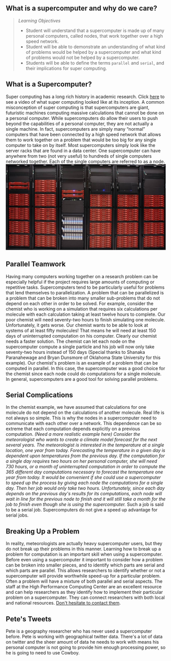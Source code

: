 What is a supercomputer and why do we care?
-------------------------------------------
>*Learning Objectives*
>*    Student will understand that a supercomputer is made up of many personal computers, called nodes, that work together over a high speed network.
>*    Student will be able to demonstrate an understanding of what kind of problems would be helped by a supercomputer and what kind of problems would not be helped by a supercomputer.
>*    Students will be able to define the terms `parallel` and `serial`, and their implications for super computing.

What is a Supercomputer?
------------------------
Super computing has a long rich history in academic research. Click [here](https://www.youtube.com/watch?v=6TRfy70DqD8 "Ferranti Atlas: Britain's first supercomputer") to see a video of what super computing looked like at its inception. A common misconception of super computing is that supercomputers are giant, futuristic machines computing massive calculations that cannot be done on a personal computer. While supercomputers do allow their users to push beyond the capabilities of a personal computer, they are not actually a single machine. In fact, supercomputers are simply many “normal” computers that have been connected by a high speed network that allows them to work together on a problem that would be too big for any single computer to take on by itself. Most supercomputers simply look like the server racks that are found in a data center. One supercomputer can have anywhere from two (not very useful) to hundreds of single computers networked together. Each of the single computers are referred to as a node.
![Oklahoma State University Cowboy Supercomputer](/img/cowboy.jpg "Cowboy Supercomputer")

Parallel Teamwork
-----------------
Having many computers working together on a research problem can be especially helpful if the project requires large amounts of computing or repetitive tasks. Supercomputers tend to be particularly useful for problems that lend themselves to parallelization. A problem that can be parallelized is a problem that can be broken into many smaller sub-problems that do not depend on each other in order to be solved. For example, consider the chemist who is working on a simulation that requires six calculations per molecule with each calculation taking at least twelve hours to complete. Our poor chemist will need seventy-two hours to finish simulating one molecule. Unfortunately, it gets worse. Our chemist wants to be able to look at systems of at least fifty molecules! That means he will need at least 150 days of uninterrupted computation on his computer. Clearly our chemist needs a faster solution. The chemist can let each node on the supercomputer compute a single particle and his job will now only take seventy-two hours instead of 150 days (Special thanks to Shanaka Paranahewage and Bryan Dunsmore of Oklahoma State University for this example).
Our chemist's problem is an example of a problem that can be computed in parallel. In this case, the supercomputer was a good choice for the chemist since each node could do computations for a single molecule. In general, supercomputers are a good tool for solving parallel problems.

Serial Complications
--------------------
In the chemist example, we have assumed that calculations for one molecule do not depend on the calculations of another molecule. Real life is not always so simple. This is why the nodes in a supercomputer need to communicate with each other over a network. This dependence can be so extreme that each computation depends explicitly on a previous computation. *(Need a more realistic example here) Consider the meteorologist who wants to create a climate model forecast for the next several years. The meteorologist is interested in the temperature at a single location, one year from today. Forecasting the temperature in a given day is dependent upon temperatures from the previous day. If the computation for a single day requires two hours on her personal computer, she will need 730 hours, or a month of uninterrupted computation in order to compute the 365 different day computations necessary to forecast the temperature one year from today. It would be convenient if she could use a supercomputer to speed up the process by giving each node the computations for a single day. Then her job would only take two hours. Unfortunately, since each day depends on the previous day's results for its computations, each node will wait in line for the previous node to finish and it will still take a month for the job to finish even though she is using the supercomputer.* Such a job is said to be a serial job. Supercomputers do not give a speed up advantage for serial jobs.

Breaking Up a Problem
---------------------
In reality, meteorologists are actually heavy supercomputer users, but they do not break up their problems in this manner. Learning how to break up a problem for computation is an important skill when using a supercomputer. Before even using a supercomputer it important to consider how a problem can be broken into smaller pieces, and to identify which parts are serial and which parts are parallel. This allows researchers to identify whether or not a supercomputer will provide worthwhile speed-up for a particular problem. Often a problem will have a mixture of both parallel and serial aspects. The staff at the High Performance Computing Center are an excellent resource and can help researchers as they identify how to implement their particular problem on a supercomputer. They can connect researchers with both local and national resources. [Don't hesitate to contact them](https://hpcc.okstate.edu/content/osu-hpc-contact-information "OSU HPCC Contact Info").

Pete's Tweets
-----------------------
Pete is a geography researcher who has never used a supercomputer before. Pete is working with geographical twitter data. There's a lot of data on twitter and the sheer amount of data he needs to work with means his personal computer is not going to provide him enough processing power, so he is going to need to use Cowboy.

